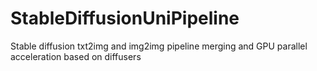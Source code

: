 # StableDiffusionUniPipeline
 Stable diffusion txt2img and img2img pipeline merging and GPU parallel acceleration based on diffusers
